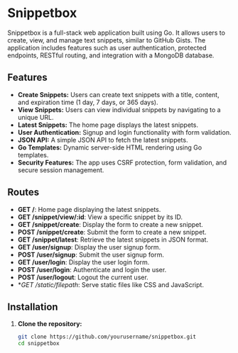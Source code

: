 # Snippetbox

Snippetbox is a full-stack web application built using Go. It allows users to create, view, and manage text snippets, similar to GitHub Gists. The application includes features such as user authentication, protected endpoints, RESTful routing, and integration with a MongoDB database.

## Features

- **Create Snippets:** Users can create text snippets with a title, content, and expiration time (1 day, 7 days, or 365 days).
- **View Snippets:** Users can view individual snippets by navigating to a unique URL.
- **Latest Snippets:** The home page displays the latest snippets.
- **User Authentication:** Signup and login functionality with form validation.
- **JSON API:** A simple JSON API to fetch the latest snippets.
- **Go Templates:** Dynamic server-side HTML rendering using Go templates.
- **Security Features:** The app uses CSRF protection, form validation, and secure session management.

## Routes

- **GET /**: Home page displaying the latest snippets.
- **GET /snippet/view/:id**: View a specific snippet by its ID.
- **GET /snippet/create**: Display the form to create a new snippet.
- **POST /snippet/create**: Submit the form to create a new snippet.
- **GET /snippet/latest**: Retrieve the latest snippets in JSON format.
- **GET /user/signup**: Display the user signup form.
- **POST /user/signup**: Submit the user signup form.
- **GET /user/login**: Display the user login form.
- **POST /user/login**: Authenticate and login the user.
- **POST /user/logout**: Logout the current user.
- **GET /static/*filepath**: Serve static files like CSS and JavaScript.

## Installation

1. **Clone the repository:**

   ```bash
   git clone https://github.com/yourusername/snippetbox.git
   cd snippetbox
